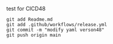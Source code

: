 test for CICD48

```
git add Readme.md
git add .github/workflows/release.yml
git commit -m "modify yaml verson48"
git push origin main
```